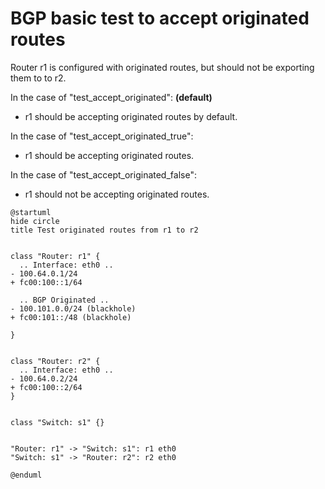 # BGP basic test to accept originated routes

Router r1 is configured with originated routes, but should not be exporting them to to r2.


In the case of "test_accept_originated": **(default)**
  - r1 should be accepting originated routes by default.

In the case of "test_accept_originated_true":
  - r1 should be accepting originated routes.

In the case of "test_accept_originated_false":
  - r1 should not be accepting originated routes.


```plantuml
@startuml
hide circle
title Test originated routes from r1 to r2


class "Router: r1" {
  .. Interface: eth0 ..
- 100.64.0.1/24
+ fc00:100::1/64

  .. BGP Originated ..
- 100.101.0.0/24 (blackhole)
+ fc00:101::/48 (blackhole)

}


class "Router: r2" {
  .. Interface: eth0 ..
- 100.64.0.2/24
+ fc00:100::2/64
}


class "Switch: s1" {}


"Router: r1" -> "Switch: s1": r1 eth0
"Switch: s1" -> "Router: r2": r2 eth0

@enduml
```
